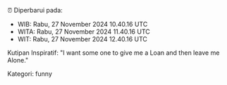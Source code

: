 ⏰ Diperbarui pada:
- WIB: Rabu, 27 November 2024 10.40.16 UTC
- WITA: Rabu, 27 November 2024 11.40.16 UTC
- WIT: Rabu, 27 November 2024 12.40.16 UTC

Kutipan Inspiratif:
"I want some one to give me a Loan and then leave me Alone."


Kategori: funny

